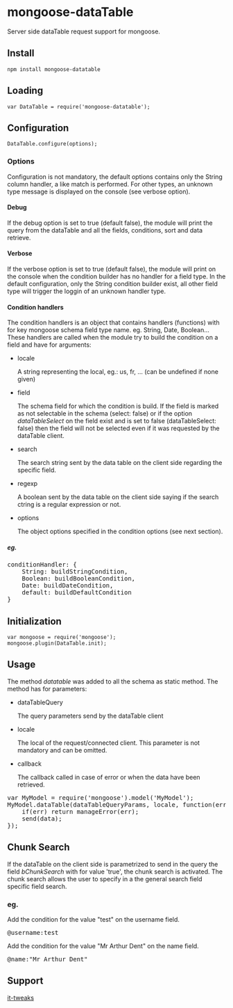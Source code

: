 # mongoose-dataTable

Server side dataTable request support for mongoose.

## Install

    npm install mongoose-datatable

## Loading

    var DataTable = require('mongoose-datatable');
    
## Configuration

    DataTable.configure(options);
    
### Options

Configuration is not mandatory, the default options contains only the String column handler, a like match is performed.
For other types, an unknown type message is displayed on the console (see verbose option).

#### Debug

If the debug option is set to true (default false), the module will print the query from the dataTable and all the fields, conditions, sort and data retrieve.

#### Verbose

If the verbose option is set to true (default false), the module will print on the console when the condition builder has no handler for a field type. In the default configuration, only the String condition builder exist, all other field type will trigger the loggin of an unknown handler type.

#### Condition handlers

The condition handlers is an object that contains handlers (functions) with for key mongoose schema field type name.
eg. String, Date, Boolean...
These handlers are called when the module try to build the condition on a field and have for arguments:

* locale

    A string representing the local, eg.: us, fr, ... (can be undefined if none given)

* field

    The schema field for which the condition is build. If the field is marked as not selectable in the schema (select: false) or if the option <i>dataTableSelect</i> on the field exist and is set to false (dataTableSelect: false) then the field will not be selected even if it was requested by the dataTable client.

* search

    The search string sent by the data table on the client side regarding the specific field.

* regexp

    A boolean sent by the data table on the client side saying if the search ctring is a regular expression or not.

* options

    The object options specified in the condition options (see next section).

##### eg.

<pre>
conditionHandler: {
    String: buildStringCondition,
    Boolean: buildBooleanCondition,
    Date: buildDateCondition,
    default: buildDefaultCondition
}
</pre>
    
## Initialization

    var mongoose = require('mongoose');
    mongoose.plugin(DataTable.init);

## Usage

The method <i>datatable </i> was added to all the schema as static method. The method has for parameters:

* dataTableQuery

    The query parameters send by the dataTable client

* locale

    The local of the request/connected client. This parameter is not mandatory and can be omitted.

* callback

    The callback called in case of error or when the data have been retrieved.

<pre>
var MyModel = require('mongoose').model('MyModel');
MyModel.dataTable(dataTableQueryParams, locale, function(err, data) {
    if(err) return manageError(err);
    send(data);
});
</pre>

## Chunk Search

If the dataTable on the client side is parametrized to send in the query the field <i>bChunkSearch</i> with for value 'true', the chunk search is activated.
The chunk search allows the user to specify in a the general search field specific field search.

### eg.

Add the condition for the value "test" on the username field.
<pre>@username:test</pre>

Add the condition for the value "Mr Arthur Dent" on the name field.
<pre>@name:"Mr Arthur Dent"</pre>

## Support

<a href="http://www.it-tweaks.com/">it-tweaks</a>
